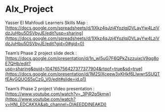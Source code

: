 # Alx_Project

Yasser El Mahfoudi Learners Skills Map : [https://docs.google.com/spreadsheets/d/1lXkz4qJzj4YozlqjDVLayYw4LziVdzJuHbu5DSVbyJE/edit?usp=sharing](https://docs.google.com/spreadsheets/d/1lXkz4qJzj4YozlqjDVLayYw4LziVdzJuHbu5DSVbyJE/edit?gid=0#gid=0)

Team’s Phase 2 project slide deck : [https://docs.google.com/presentation/d/1n_wI5uG7F6QPkZszzuixcV9qg8oE7QHb/edit?usp=sharing&ouid=104765756427377377904&rtpof=true&sd=true](https://docs.google.com/presentation/d/1M2SlXceew3xKHkf6LlwwrSSUQTfEAyGQUOS5sCzG_V0/edit#slide=id.p1)

Team’s Phase 2 project Video presentation : [https://www.youtube.com/watch?v=_3PjR2p5kmw](https://www.youtube.com/watch?v=HNl_EDCAKXA&ab_channel=DIAEEDDINEAKDI)
